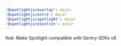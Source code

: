 ```yaml
---
'@spotlightjs/overlay': major
'@spotlightjs/astro': major
'@spotlightjs/spotlight': major
'@spotlightjs/electron': major
---
```


feat: Make Spotlight compatible with Sentry SDKs v8
